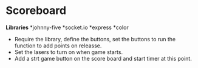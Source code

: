 # Scoreboard #

**Libraries**
*johnny-five
*socket.io
*express
*color 

- Require the library, define the buttons, set the buttons to run the function to add points on releasse.
- Set the lasers to turn on when game starts.
- Add a strt game button on the score board and start timer at this point.
